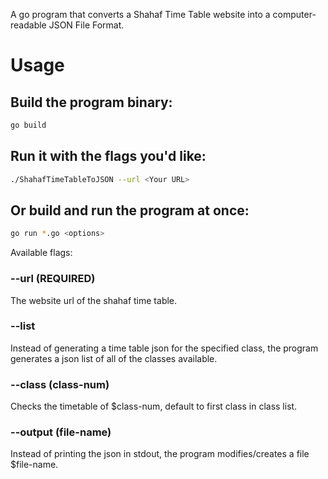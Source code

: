 A go program that converts a Shahaf Time Table website into a computer-readable JSON File Format.

# Usage

## Build the program binary:
```bash
go build
```

## Run it with the flags you'd like:
```bash
./ShahafTimeTableToJSON --url <Your URL>
```
## Or build and run the program at once:
```bash
go run *.go <options>
```

Available flags:

### --url (REQUIRED)
The website url of the shahaf time table.

### --list
Instead of generating a time table json for the specified class, the program generates a json list of all of the classes available.

### --class (class-num)
Checks the timetable of $class-num, default to first class in class list.

### --output (file-name)
Instead of printing the json in stdout, the program modifies/creates a file $file-name.

